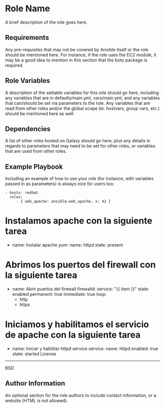 Role Name
=========

A brief description of the role goes here.

Requirements
------------

Any pre-requisites that may not be covered by Ansible itself or the role should be mentioned here. For instance, if the role uses the EC2 module, it may be a good idea to mention in this section that the boto package is required.

Role Variables
--------------

A description of the settable variables for this role should go here, including any variables that are in defaults/main.yml, vars/main.yml, and any variables that can/should be set via parameters to the role. Any variables that are read from other roles and/or the global scope (ie. hostvars, group vars, etc.) should be mentioned here as well.

Dependencies
------------

A list of other roles hosted on Galaxy should go here, plus any details in regards to parameters that may need to be set for other roles, or variables that are used from other roles.

Example Playbook
----------------

Including an example of how to use your role (for instance, with variables passed in as parameters) is always nice for users too:

    - hosts: redhat
      roles:
         - { web_apache: ansible.web_apache, x: 42 }
# Instalamos apache con la siguiente tarea
  - name: Instalar apache
    yum:
      name: httpd
      state: present
# Abrimos los puertos del firewall con la siguiente tarea
  - name: Abrir puertos del firewall
    firewalld:
      service: "{{ item }}"
      state: enabled
      permanent: true
      immediate: true
    loop:
    - http
    - https
# Iniciamos y habilitamos el servicio de apache con la siguiente tarea
  - name: Iniciar y habilitar httpd service
    service:
      name: httpd
      enabled: true
      state: started
License
-------

BSD

Author Information
------------------

An optional section for the role authors to include contact information, or a website (HTML is not allowed).
